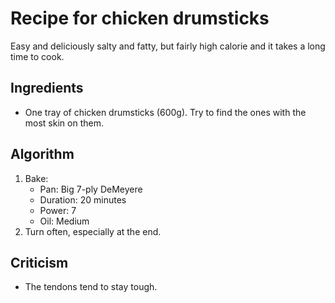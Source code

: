 Recipe for chicken drumsticks
=============================
Easy and deliciously salty and fatty, but fairly high calorie and it takes a long time to cook.

Ingredients
-----------
- One tray of chicken drumsticks (600g). Try to find the ones with the most skin on them.

Algorithm
---------
1. Bake:
	- Pan: Big 7-ply DeMeyere
	- Duration: 20 minutes
	- Power: 7
	- Oil: Medium
2. Turn often, especially at the end.

Criticism
---------
- The tendons tend to stay tough.